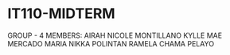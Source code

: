 # IT110-MIDTERM
GROUP - 4
MEMBERS:
        AIRAH NICOLE MONTILLANO
        KYLLE MAE MERCADO
        MARIA NIKKA POLINTAN
        RAMELA CHAMA PELAYO

